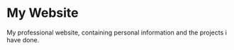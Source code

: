 ﻿# My Website

My professional website, containing personal information and the projects i have done.
